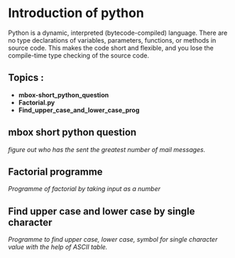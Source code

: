 # Introduction of python

Python is a dynamic, interpreted (bytecode-compiled) language. There are no type declarations of variables, parameters, functions, or methods in source code. This makes the code short and flexible, and you lose the compile-time type checking of the source code.



## Topics :
* **mbox-short_python_question**
* **Factorial.py**
* **Find_upper_case_and_lower_case_prog**




## **mbox short python question** 
*figure out who has
the sent the greatest number of mail messages.*

##  **Factorial programme**
*Programme of factorial by taking input as a number* 

## **Find upper case and lower case by single character**
*Programme to find upper case, lower case, symbol for single character value with the help of ASCII table.*


